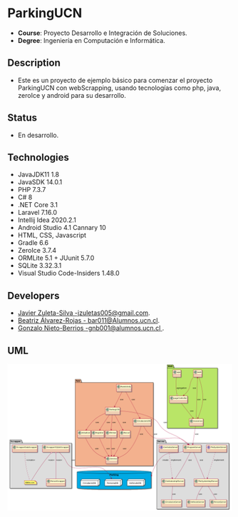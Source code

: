 # ParkingUCN
- **Course**: Proyecto Desarrollo e Integración de Soluciones.
- **Degree**: Ingeniería en Computación e Informática.

## Description
- Este es un proyecto de ejemplo básico para comenzar el proyecto ParkingUCN con webScrapping, usando tecnologías como php,
java, zeroIce y android para su desarrollo. 

##  Status
- En desarrollo. 


##  Technologies
  - JavaJDK11 1.8
  - JavaSDK 14.0.1
  - PHP 7.3.7
  - C# 8
  - .NET Core 3.1
  - Laravel 7.16.0
  - Intellij Idea 2020.2.1
  - Android Studio 4.1 Cannary 10
  - HTML, CSS, Javascript
  - Gradle 6.6
  - ZeroIce 3.7.4
  - ORMLite 5.1 + JUunit 5.7.0
  - SQLite 3.32.3.1 
  - Visual Studio Code-Insiders 1.48.0

## Developers
 - [Javier Zuleta-Silva -jzuletas005@gmail.com]().
 - [Beatriz Álvarez-Rojas - bar011@Alumnos.ucn.cl]().
 - [Gonzalo Nieto-Berrios -gnb001@alumnos.ucn.cl ]().

## UML

![Screenshot](img/global.png)  

<!--
@startuml
package "Scrapper" #DDDDDD {
  class PersonScrapper{
}
class ScrapperDataScrapper{
}
class ScrapperSQLiteScrapper{
}
note "datos.csv" as N1
ScrapperDataScrapper ..N1:<create>
ScrapperSQLiteScrapper o--N1:<use>
ScrapperSQLiteScrapper o--PersonScrapper:<use>
}
package "Server" #DDDDDD {
  interface TheSystemServer{
}
interface ContratosServer{
}
class CirculacionServer{
}
class VehiculoServer{ 
}
enum SexoServer{
}
class PersonServer{
}
class ContratosImplServer{
}
class TheSystemImplServer{
}
class ProgramServer{
}
ProgramServer--TheSystemImplServer: use
ProgramServer--ContratosImplServer: use
ContratosImplServer--PersonServer:use
ContratosImplServer--VehiculoServer:use
ContratosImplServer--CirculacionServer:use
TheSystemServer..|>TheSystemImplServer:implement
ContratosServer..|>ContratosImplServer:implement
SexoServer--PersonServer:use
}
package Parking <<Database>> #00aae4 {
 package VehiculoDB <<Node>> {
 }
 package PersonaDB <<Node>> {
 }
 package CirculacioDB <<Node>> {
 }
}
ProgramServer -- Parking: create
ScrapperSQLiteScrapper -- PersonaDB: use
@enduml
-->
